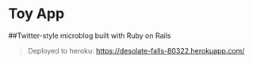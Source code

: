 # Toy App

##Twitter-style microblog built with Ruby on Rails

> Deployed to heroku: https://desolate-falls-80322.herokuapp.com/
